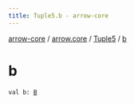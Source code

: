 ```yaml
---
title: Tuple5.b - arrow-core
---
```


[arrow-core](../../index.html) / [arrow.core](../index.html) / [Tuple5](index.html) / [b](./b.html)

# b

`val b: `[`B`](index.html#B)